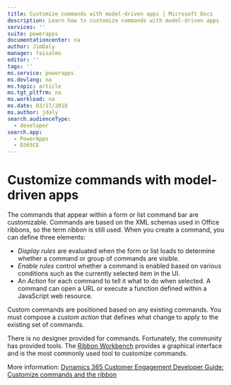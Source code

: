 ```yaml
---
title: Customize commands with model-driven apps | Microsoft Docs
description: Learn how to customize commands with model-driven apps
services: ''
suite: powerapps
documentationcenter: na
author: JimDaly
manager: faisalmo
editor: ''
tags: ''
ms.service: powerapps
ms.devlang: na
ms.topic: article
ms.tgt_pltfrm: na
ms.workload: na
ms.date: 03/17/2018
ms.author: jdaly
search.audienceType: 
  - developer
search.app: 
  - PowerApps
  - D365CE
---
```


# Customize commands with model-driven apps 

The commands that appear within a form or list command bar are customizable. Commands are based on the XML schemas used in Office ribbons, so the term *ribbon* is still used. When you create a command, you can define three elements:

- *Display rules* are evaluated when the form or list loads to determine whether a command or group of commands are visible.
- *Enable rules* control whether a command is enabled based on various conditions such as the currently selected item in the UI.
- An *Action* for each command to tell it what to do when selected. A command can open a URL or execute a function defined within a JavaScript web resource.

Custom commands are positioned based on any existing commands. You must compose a *custom action* that defines what change to apply to the existing set of commands. 

There is no designer provided for commands. Fortunately, the community has provided tools. The [Ribbon Workbench](http://www.develop1.net/public/rwb/ribbonworkbench.aspx) provides a graphical interface and is the most commonly used tool to customize commands.

More information: [Dynamics 365 Customer Engagement Developer Guide: Customize commands and the ribbon](/dynamics365/customer-engagement/developer/customize-dev/customize-commands-ribbon)


